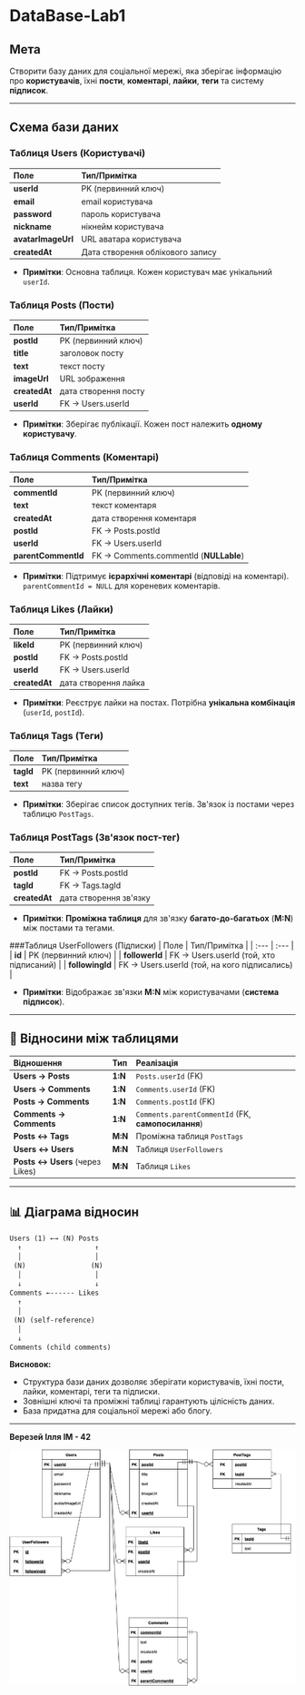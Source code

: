 # DataBase-Lab1

## Мета
Створити базу даних для соціальної мережі, яка зберігає інформацію про **користувачів**, їхні **пости**, **коментарі**, **лайки**, **теги** та систему **підписок**.

---

## Схема бази даних

###  Таблиця Users (Користувачі)
| Поле | Тип/Примітка |
| :--- | :--- |
| **userId** |  PK (первинний ключ) |
| **email** | email користувача |
| **password** | пароль користувача |
| **nickname** | нікнейм користувача |
| **avatarImageUrl** | URL аватара користувача |
| **createdAt** | Дата створення облікового запису |

* **Примітки**: Основна таблиця. Кожен користувач має унікальний `userId`.

###  Таблиця Posts (Пости)
| Поле | Тип/Примітка |
| :--- | :--- |
| **postId** |  PK (первинний ключ) |
| **title** | заголовок посту |
| **text** | текст посту |
| **imageUrl** | URL зображення |
| **createdAt** | дата створення посту |
| **userId** |  FK → Users.userId |

* **Примітки**: Зберігає публікації. Кожен пост належить **одному користувачу**.

###  Таблиця Comments (Коментарі)
| Поле | Тип/Примітка |
| :--- | :--- |
| **commentId** |  PK (первинний ключ) |
| **text** | текст коментаря |
| **createdAt** | дата створення коментаря |
| **postId** |  FK → Posts.postId |
| **userId** |  FK → Users.userId |
| **parentCommentId** |  FK → Comments.commentId (**NULLable**) |

* **Примітки**: Підтримує **ієрархічні коментарі** (відповіді на коментарі). `parentCommentId = NULL` для кореневих коментарів.

### Таблиця Likes (Лайки)
| Поле | Тип/Примітка |
| :--- | :--- |
| **likeId** |  PK (первинний ключ) |
| **postId** |  FK → Posts.postId |
| **userId** |  FK → Users.userId |
| **createdAt** | дата створення лайка |

* **Примітки**: Реєструє лайки на постах. Потрібна **унікальна комбінація** (`userId`, `postId`).

###  Таблиця Tags (Теги)
| Поле | Тип/Примітка |
| :--- | :--- |
| **tagId** |  PK (первинний ключ) |
| **text** | назва тегу |

* **Примітки**: Зберігає список доступних тегів. Зв'язок із постами через таблицю `PostTags`.

###  Таблиця PostTags (Зв'язок пост-тег)
| Поле | Тип/Примітка |
| :--- | :--- |
| **postId** |  FK → Posts.postId |
| **tagId** |  FK → Tags.tagId |
| **createdAt** | дата створення зв'язку |

* **Примітки**: **Проміжна таблиця** для зв'язку **багато-до-багатьох** (**M:N**) між постами та тегами.

###Таблиця UserFollowers (Підписки)
| Поле | Тип/Примітка |
| :--- | :--- |
| **id** | PK (первинний ключ) |
| **followerId** | FK → Users.userId (той, хто підписаний) |
| **followingId** | FK → Users.userId (той, на кого підписались) |

* **Примітки**: Відображає зв'язки **M:N** між користувачами (**система підписок**).

---

## 🔗 Відносини між таблицями

| Відношення | Тип | Реалізація |
| :--- | :--- | :--- |
| **Users → Posts** | **1:N** | `Posts.userId` (FK) |
| **Users → Comments** | **1:N** | `Comments.userId` (FK) |
| **Posts → Comments** | **1:N** | `Comments.postId` (FK) |
| **Comments → Comments** | **1:N** | `Comments.parentCommentId` (FK, **самопосилання**) |
| **Posts ↔ Tags** | **M:N** | Проміжна таблиця `PostTags` |
| **Users ↔ Users** | **M:N** | Таблиця `UserFollowers` |
| **Posts ↔ Users** (через Likes) | **M:N** | Таблиця `Likes` |

---

## 📊 Діаграма відносин
```text
Users (1) ←→ (N) Posts
  ↑                  ↑
  │                  │
 (N)                (N)
  │                  │
  ↓                  ↓
Comments ←------ Likes
  ↑
  │
 (N) (self-reference)
  │
  ↓
Comments (child comments)
```

**Висновок:**  
- Структура бази даних дозволяє зберігати користувачів, їхні пости, лайки, коментарі, теги та підписки.  
- Зовнішні ключі та проміжні таблиці гарантують цілісність даних.  
- База придатна для соціальної мережі або блогу.

---

**Верезей Ілля ІМ - 42**

<img src="Lab1BDScheme.drawio.png" alt="Схема" width="1000"/>
